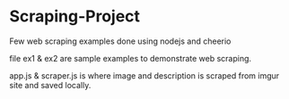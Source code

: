 # Scraping-Project
Few web scraping examples done using nodejs and cheerio

file ex1 & ex2 are sample examples to demonstrate web scraping.

app.js & scraper.js is where image and description is scraped from imgur site and saved locally.   